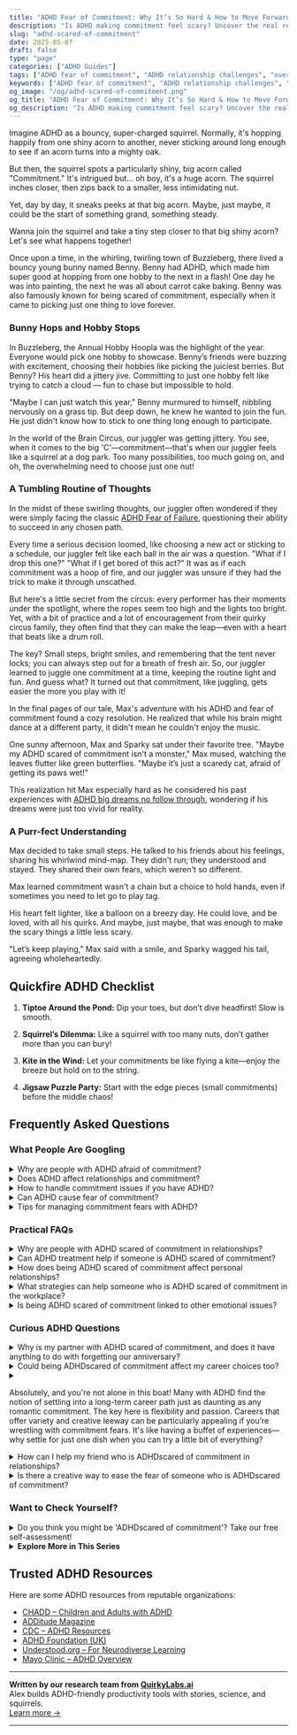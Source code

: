 ```yaml
---
title: "ADHD Fear of Commitment: Why It’s So Hard & How to Move Forward with Love"
description: "Is ADHD making commitment feel scary? Uncover the real reasons behind your fear and get cozy, supportive strategies to build trust and lasting relationships."
slug: "adhd-scared-of-commitment"
date: 2025-05-07
draft: false
type: "page"
categories: ["ADHD Guides"]
tags: ["ADHD fear of commitment", "ADHD relationship challenges", "overcoming ADHD relationship fears", "ADHD and emotional connection", "ADHD adults and love", "commitment struggles ADHD", "navigating ADHD intimacy"]
keywords: ["ADHD fear of commitment", "ADHD relationship challenges", "overcoming ADHD relationship fears", "ADHD and emotional connection", "ADHD adults and love", "commitment struggles ADHD", "navigating ADHD intimacy"]
og_image: "/og/adhd-scared-of-commitment.png"
og_title: "ADHD Fear of Commitment: Why It’s So Hard & How to Move Forward with Love"
og_description: "Is ADHD making commitment feel scary? Uncover the real reasons behind your fear and get cozy, supportive strategies to build trust and lasting relationships."
---
```


Imagine ADHD as a bouncy, super-charged squirrel. Normally, it's hopping happily from one shiny acorn to another, never sticking around long enough to see if an acorn turns into a mighty oak.

But then, the squirrel spots a particularly shiny, big acorn called "Commitment." It's intrigued but... oh boy, it's a huge acorn. The squirrel inches closer, then zips back to a smaller, less intimidating nut.

Yet, day by day, it sneaks peeks at that big acorn. Maybe, just maybe, it could be the start of something grand, something steady.

Wanna join the squirrel and take a tiny step closer to that big shiny acorn? Let's see what happens together!

Once upon a time, in the whirling, twirling town of Buzzleberg, there lived a bouncy young bunny named Benny. Benny had ADHD, which made him super good at hopping from one hobby to the next in a flash! One day he was into painting, the next he was all about carrot cake baking. Benny was also famously known for being scared of commitment, especially when it came to picking just one thing to love forever.

### Bunny Hops and Hobby Stops

In Buzzleberg, the Annual Hobby Hoopla was the highlight of the year. Everyone would pick one hobby to showcase. Benny’s friends were buzzing with excitement, choosing their hobbies like picking the juiciest berries. But Benny? His heart did a jittery jive. Committing to just one hobby felt like trying to catch a cloud — fun to chase but impossible to hold.

"Maybe I can just watch this year," Benny murmured to himself, nibbling nervously on a grass tip. But deep down, he knew he wanted to join the fun. He just didn't know how to stick to one thing long enough to participate.

In the world of the Brain Circus, our juggler was getting jittery. You see, when it comes to the big 'C'—commitment—that's when our juggler feels like a squirrel at a dog park. Too many possibilities, too much going on, and oh, the overwhelming need to choose just one nut!

### A Tumbling Routine of Thoughts

In the midst of these swirling thoughts, our juggler often wondered if they were simply facing the classic [ADHD Fear of Failure](/pages/adhd-fear-of-failure/), questioning their ability to succeed in any chosen path.

Every time a serious decision loomed, like choosing a new act or sticking to a schedule, our juggler felt like each ball in the air was a question. "What if I drop this one?" "What if I get bored of this act?" It was as if each commitment was a hoop of fire, and our juggler was unsure if they had the trick to make it through unscathed.

But here's a little secret from the circus: every performer has their moments under the spotlight, where the ropes seem too high and the lights too bright. Yet, with a bit of practice and a lot of encouragement from their quirky circus family, they often find that they can make the leap—even with a heart that beats like a drum roll.

The key? Small steps, bright smiles, and remembering that the tent never locks; you can always step out for a breath of fresh air. So, our juggler learned to juggle one commitment at a time, keeping the routine light and fun. And guess what? It turned out that commitment, like juggling, gets easier the more you play with it!

In the final pages of our tale, Max's adventure with his ADHD and fear of commitment found a cozy resolution. He realized that while his brain might dance at a different party, it didn't mean he couldn't enjoy the music.

One sunny afternoon, Max and Sparky sat under their favorite tree. "Maybe my ADHD scared of commitment isn't a monster," Max mused, watching the leaves flutter like green butterflies. "Maybe it’s just a scaredy cat, afraid of getting its paws wet!"

This realization hit Max especially hard as he considered his past experiences with [ADHD big dreams no follow through](/pages/adhd-big-dreams-no-follow-through/), wondering if his dreams were just too vivid for reality.

### A Purr-fect Understanding

Max decided to take small steps. He talked to his friends about his feelings, sharing his whirlwind mind-map. They didn't run; they understood and stayed. They shared their own fears, which weren't so different.

Max learned commitment wasn't a chain but a choice to hold hands, even if sometimes you need to let go to play tag.

His heart felt lighter, like a balloon on a breezy day. He could love, and be loved, with all his quirks. And maybe, just maybe, that was enough to make the scary things a little less scary.

"Let’s keep playing," Max said with a smile, and Sparky wagged his tail, agreeing wholeheartedly.

## Quickfire ADHD Checklist

1. **Tiptoe Around the Pond:** Dip your toes, but don’t dive headfirst! Slow is smooth.
  
2. **Squirrel’s Dilemma:** Like a squirrel with too many nuts, don’t gather more than you can bury!

3. **Kite in the Wind:** Let your commitments be like flying a kite—enjoy the breeze but hold on to the string.

4. **Jigsaw Puzzle Party:** Start with the edge pieces (small commitments) before the middle chaos!

## Frequently Asked Questions



### What People Are Googling

<details><summary>Why are people with ADHD afraid of commitment?</summary><p>It's completely understandable to feel a bit wary about commitments when you have ADHD. Often, this fear stems from past experiences where impulsivity led to hasty decisions or where inconsistency made it difficult to meet expectations consistently. People with ADHD might also worry about losing interest in commitments over time as their attention shifts. Remember, it's okay to take your time to understand what commitments are right for you and to seek structures and strategies that make you feel more confident and secure in maintaining them.</p></details>
<details><summary>Does ADHD affect relationships and commitment?</summary><p>Absolutely, ADHD can influence relationships and commitments in several ways, but understanding and awareness can make a big difference. Those with ADHD might find themselves forgetting dates or struggling with impulsivity and emotional regulation, which can be challenging for both parties. However, with open communication and mutual understanding, these hurdles can be managed. It’s all about working together to build a supportive and nurturing environment where both partners feel valued and understood.</p></details>
<details><summary>How to handle commitment issues if you have ADHD?</summary><p>Navigating commitment issues when you have ADHD can feel daunting, but it's absolutely manageable with the right strategies! First, it’s helpful to break down tasks into smaller, more manageable steps to avoid feeling overwhelmed. Scheduling regular check-ins with yourself or a trusted friend can also keep you accountable and on track. Remember, it's okay to ask for reminders or use tools like planners and apps; they're there to help you succeed in your commitments, big or small!</p></details>
<details><summary>Can ADHD cause fear of commitment?</summary><p>Absolutely, it's quite common for those with ADHD to experience a fear of commitment, and it’s perfectly okay to feel this way. ADHD can make it tough to project into the future, leading to uncertainty and hesitance about making long-term commitments. Plus, fluctuating interest levels and the desire for novelty can also play a role. Remember, understanding and working through these feelings at your own pace can help build more confidence in making commitments.</p></details>
<details><summary>Tips for managing commitment fears with ADHD?</summary><p>Absolutely, navigating commitment fears with ADHD can definitely be challenging but you're not alone in feeling this way. A good starting point is breaking down commitments into smaller, manageable tasks which can make them feel less daunting. Setting clear, achievable goals with realistic deadlines helps prevent the overwhelming feeling that sometimes accompanies larger commitments. And don't forget, it’s perfectly okay to communicate your needs and seek support from friends, family, or a professional. This approach can make managing commitments more doable and less intimidating.</p></details>



### Practical FAQs

<details><summary>Why are people with ADHD scared of commitment in relationships?</summary><p>It's understandable to feel a bit wary about commitment if you have ADHD. Sometimes, this apprehension stems from past experiences where impulsivity or fluctuating attention may have led to misunderstandings or hurt feelings, both their own and others’. Additionally, the idea of maintaining consistency in a relationship can seem daunting when you're juggling the varied demands of ADHD. Remember, it's perfectly okay to take your time to understand your needs and communicate them to your partner, building a relationship that feels safe and supportive for both of you.</p></details>
<details><summary>Can ADHD treatment help if someone is ADHD scared of commitment?</summary><p>Absolutely, addressing ADHD can definitely help with feelings of fear around commitment. ADHD can sometimes make decisions feel overwhelming or permanent choices seem daunting. Treatment, whether through therapy, coaching, or medication, can help manage these fears by improving focus, impulsivity, and emotional regulation. As you learn more about how ADHD affects your thoughts and feelings, you might find it easier to understand your fears and approach commitments more comfortably.</p></details>
<details><summary>How does being ADHD scared of commitment affect personal relationships?</summary><p>Oh, feeling scared of commitment when you have ADHD is quite understandable and more common than you might think! The fear often stems from feeling overwhelmed by the thought of maintaining consistent, long-term expectations, which can sometimes feel like a tall order when you're juggling ADHD symptoms. In personal relationships, this can manifest as hesitation or inconsistency, but it's important to communicate openly about your feelings and challenges. Most partners appreciate honesty and can work with you to create a relationship dynamic that feels secure and manageable, fostering understanding and patience on both sides.</p></details>
<details><summary>What strategies can help someone who is ADHD scared of commitment in the workplace?</summary><p>Absolutely, feeling a bit wary about workplace commitments is totally understandable, especially when you're managing ADHD. One effective strategy is to break down tasks into smaller, more manageable parts, which can make commitments feel less overwhelming and more achievable. It can also be really helpful to use visual aids like calendars or to-do lists to keep track of deadlines and responsibilities. Remember, communication is key, so don't hesitate to discuss your workload with your manager or colleagues to find a balance that suits your working style. You're doing great by just seeking out strategies, so give yourself some credit for that too!</p></details>
<details><summary>Is being ADHD scared of commitment linked to other emotional issues?</summary><p>Absolutely, feeling apprehensive about commitment when you have ADHD is not unusual, and it's understandable. Many with ADHD struggle with fear of commitment due to difficulties with executive function, like planning for the future or predicting outcomes, which can make long-term decisions feel daunting. This anxiety can sometimes be linked to broader emotional challenges such as fear of failure or rejection. Recognizing this connection is a great first step, and working through these feelings with support can really help in managing them.</p></details>



### Curious ADHD Questions

<details><summary>Why is my partner with ADHD scared of commitment, and does it have anything to do with forgetting our anniversary?</summary><p>Oh, this is a thoughtful question! Your partner's fear of commitment and forgetting important dates like your anniversary might be related to some common ADHD traits, such as difficulty with memory and time management. It’s not that they don’t care—quite the opposite, often! They might feel overwhelmed by the pressures of commitments or scared of letting you down. A gentle conversation about how you both feel could really help clear the air and strengthen your bond.</p></details>
<details><summary>Could being ADHDscared of commitment affect my career choices too?</summary><p>Absolutely, it's quite understandable to feel that way! Having ADHD can sometimes make decisions feel more daunting, including those about career paths. The fear of commitment might stem from worries about maintaining interest or meeting expectations in a long-term role. Remember, it's perfectly okay to explore different options and find a path that feels flexible and engaging for you. Taking things step by step and seeking support when needed can really help in making confident career choices.</p></details>
<details><summary><p>Absolutely, and you're not alone in this boat! Many with ADHD find the notion of settling into a long-term career path just as daunting as any romantic commitment. The key here is flexibility and passion. Careers that offer variety and creative leeway can be particularly appealing if you’re wrestling with commitment fears. It's like having a buffet of experiences—why settle for just one dish when you can try a little bit of everything?</p></summary><p>Absolutely, and you're not alone in this boat! Many with ADHD find the notion of settling into a long-term career path just as daunting as any romantic commitment. The key here is flexibility and passion. Careers that offer variety and creative leeway can be particularly appealing if you’re wrestling with commitment fears. It's like having a buffet of experiences—why settle for just one dish when you can try a little bit of everything?</p></details>
<details><summary>How can I help my friend who is ADHDscared of commitment in relationships?</summary><p>Supporting a friend with ADHD who feels scared of commitment can be so meaningful. A cozy first step is to create a safe space where they can share their feelings and concerns without judgment. Encouragement can work wonders—gently remind them that it’s okay to take things at their own pace and that you’re there for them, no matter how they navigate their relationships. Lastly, offering to help them explore strategies to manage their fears, like setting small, achievable relationship goals, can make the journey seem more approachable and less daunting. Your understanding and patience can be a real comfort to them.</p></details>
<details><summary>Is there a creative way to ease the fear of someone who is ADHDscared of commitment?</summary><p>Absolutely, feeling apprehensive about commitment is quite common, especially when your ADHD brain craves novelty and fears routine. One creative approach is to reframe commitment as a series of small, manageable decisions rather than one overwhelming leap. Think of it like experimenting with a new art project—each small step is adjustable and allows for flexibility and creativity. This can make the process feel less daunting and more like a playful adventure where you have the freedom to adjust as you go.</p></details>



### Want to Check Yourself?

<details><summary>Do you think you might be 'ADHDscared of commitment'? Take our free self-assessment!</summary><p>Absolutely, exploring your feelings about commitment and how they might relate to ADHD can be really insightful. Our free self-assessment is designed to be a gentle first step in understanding your own patterns better. Remember, this is a supportive space to explore your thoughts and feelings. Go ahead and give it a try at your own pace, and remember, whatever you discover is simply part of your unique journey.</p></details>

<script type="application/ld+json">
{
  "@context": "https://schema.org",
  "@type": "FAQPage",
  "mainEntity": [
    {
      "@type": "Question",
      "name": "Why are people with ADHD afraid of commitment?",
      "acceptedAnswer": {
        "@type": "Answer",
        "text": "It's completely understandable to feel a bit wary about commitments when you have ADHD. Often, this fear stems from past experiences where impulsivity led to hasty decisions or where inconsistency made it difficult to meet expectations consistently. People with ADHD might also worry about losing interest in commitments over time as their attention shifts. Remember, it's okay to take your time to understand what commitments are right for you and to seek structures and strategies that make you feel more confident and secure in maintaining them."
      }
    },
    {
      "@type": "Question",
      "name": "Does ADHD affect relationships and commitment?",
      "acceptedAnswer": {
        "@type": "Answer",
        "text": "Absolutely, ADHD can influence relationships and commitments in several ways, but understanding and awareness can make a big difference. Those with ADHD might find themselves forgetting dates or struggling with impulsivity and emotional regulation, which can be challenging for both parties. However, with open communication and mutual understanding, these hurdles can be managed. It\u2019s all about working together to build a supportive and nurturing environment where both partners feel valued and understood."
      }
    },
    {
      "@type": "Question",
      "name": "How to handle commitment issues if you have ADHD?",
      "acceptedAnswer": {
        "@type": "Answer",
        "text": "Navigating commitment issues when you have ADHD can feel daunting, but it's absolutely manageable with the right strategies! First, it\u2019s helpful to break down tasks into smaller, more manageable steps to avoid feeling overwhelmed. Scheduling regular check-ins with yourself or a trusted friend can also keep you accountable and on track. Remember, it's okay to ask for reminders or use tools like planners and apps; they're there to help you succeed in your commitments, big or small!"
      }
    },
    {
      "@type": "Question",
      "name": "Can ADHD cause fear of commitment?",
      "acceptedAnswer": {
        "@type": "Answer",
        "text": "Absolutely, it's quite common for those with ADHD to experience a fear of commitment, and it\u2019s perfectly okay to feel this way. ADHD can make it tough to project into the future, leading to uncertainty and hesitance about making long-term commitments. Plus, fluctuating interest levels and the desire for novelty can also play a role. Remember, understanding and working through these feelings at your own pace can help build more confidence in making commitments."
      }
    },
    {
      "@type": "Question",
      "name": "Tips for managing commitment fears with ADHD?",
      "acceptedAnswer": {
        "@type": "Answer",
        "text": "Absolutely, navigating commitment fears with ADHD can definitely be challenging but you're not alone in feeling this way. A good starting point is breaking down commitments into smaller, manageable tasks which can make them feel less daunting. Setting clear, achievable goals with realistic deadlines helps prevent the overwhelming feeling that sometimes accompanies larger commitments. And don't forget, it\u2019s perfectly okay to communicate your needs and seek support from friends, family, or a professional. This approach can make managing commitments more doable and less intimidating."
      }
    }
  ]
}
</script>
<script type="application/ld+json">
{
  "@context": "https://schema.org",
  "@type": "Article",
  "author": {
    "@type": "Person",
    "name": "QuirkyLabs",
    "url": "https://quirkylabs.ai/about"
  },
  "headline": "ADHDscared of commitment: \"Unlock Love: Overcome ADHD Fear of Commitment Today!\"",
  "mainEntityOfPage": "https://blog.quirkylabs.ai/pages/adhd-scared-of-commitment/",
  "datePublished": "2025-05-07"
}
</script>
<script type="application/ld+json">
{
  "@context": "https://schema.org",
  "@type": "BreadcrumbList",
  "itemListElement": [
    {
      "@type": "ListItem",
      "position": 1,
      "name": "Home",
      "item": "https://quirkylabs.ai/"
    },
    {
      "@type": "ListItem",
      "position": 2,
      "name": "Blog",
      "item": "https://blog.quirkylabs.ai/"
    },
    {
      "@type": "ListItem",
      "position": 3,
      "name": "ADHDscared of commitment: \"Unlock Love: Overcome ADHD Fear of Commitment Today!\"",
      "item": "https://blog.quirkylabs.ai/pages/adhd-scared-of-commitment/"
    }
  ]
}
</script>

<details>
<summary><strong>Explore More in This Series</strong></summary>

- [Adhd Motivation Vanishes](/pages/adhd-motivation-vanishes/)
- [Adhd Ideas Keep Coming](/pages/adhd-ideas-keep-coming/)
- [Adhd Hyperfocus Then Drop](/pages/adhd-hyperfocus-then-drop/)
- [Adhd Unfinished Projects](/pages/adhd-unfinished-projects/)
- [Adhd Dreams Vs Reality](/pages/adhd-dreams-vs-reality/)
- [Adhd Wasting Potential](/pages/adhd-wasting-potential/)
- [Adhd Big Dreams No Follow Through](/pages/adhd-big-dreams-no-follow-through/)
- [Adhd Finishing Nothing](/pages/adhd-finishing-nothing/)
</details>



## Trusted ADHD Resources

Here are some ADHD resources from reputable organizations:

- [CHADD – Children and Adults with ADHD](https://chadd.org)
- [ADDitude Magazine](https://www.additudemag.com)
- [CDC – ADHD Resources](https://www.cdc.gov/ncbddd/adhd)
- [ADHD Foundation (UK)](https://www.adhdfoundation.org.uk)
- [Understood.org – For Neurodiverse Learning](https://www.understood.org)
- [Mayo Clinic – ADHD Overview](https://www.mayoclinic.org/diseases-conditions/adhd)


---

**Written by our research team from [QuirkyLabs.ai](https://quirkylabs.ai)**  
Alex builds ADHD-friendly productivity tools with stories, science, and squirrels.  
[Learn more →](https://quirkylabs.ai)

---
